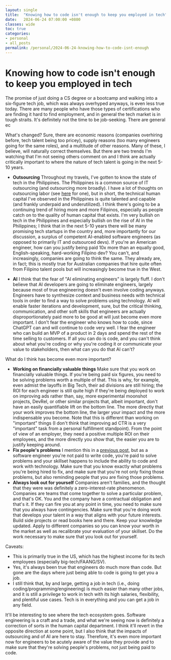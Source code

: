 ```yaml
---
layout: single
title:  "Knowing how to code isn't enough to keep you employed in tech"
date:   2024-06-24 07:00:00 +0800
classes: wide
toc: true
categories:
- personal
- all_posts
permalink: /personal/2024-06-24-knowing-how-to-code-isnt-enough
---
```


# Knowing how to code isn't enough to keep you employed in tech
The promise of just doing a CS degree or a bootcamp and walking into a six-figure tech job, which was always overhyped anyways, is even less true today. There are many people who have those types of certifications who are finding it hard to find employment, and in general the tech market is in tough straits. It's definitely not the time to be job-seeking. There are general ec

What's changed? Sure, there are economic reasons (companies overhiring before, tech talent being too pricey), supply reasons (too many engineers going for the same roles), and a multitude of other reasons. Many of these, I believe, will naturally correct themselves. But there are two trends I'm watching that I'm not seeing others comment on and I think are actually critically important to where the nature of tech talent is going in the next 5-10 years.

- **Outsourcing**
Throughout my travels, I've gotten to know the state of tech in the Philippines. The Philippines is a common source of IT outsourcing (and outsourcing more broadly). I have a lot of thoughts on outsourcing labor (see [here](https://markptorres.com/personal/2024-05-18-outsourced-labor) for one), but in short, the technical human capital I've observed in the Philippines is quite talented and capable (and frankly underpaid and underutilized). I think there's going to be a continuing trend of hiring more and more Filipinos, especially as people catch on to the quality of human capital that exists. I'm very bullish on tech in the Philippines and especially bullish on the rise of AI in the Philippines; I think that in the next 5-10 years there will be many promising tech startups in the country and, more importantly for our discussion, a surplus of competent AI-enabled software engineers (as opposed to primarily IT and outsourced devs). If you're an American engineer, how can you justify being paid 10x more than an equally good, English-speaking, hard-working Filipino dev? You can't, and increasingly, companies are going to think the same. They already are, in fact; this is mostly true for Australian companies that hire quite often from Filipino talent pools but will increasingly become true in the West.

- **AI**
I think that the fear of "AI eliminating engineers" is largely fluff. I don't believe that AI developers are going to eliminate engineers, largely because most of true engineering doesn't even involve coding anyways. Engineers have to synthesize context and business needs with technical tools in order to find a way to solve problems using technology. AI will enable faster iterations and development, sure, but the critical thinking, communication, and other soft skills that engineers are actually disproportionately paid more to be good at will just become even more important. I don't fear the engineer who knows how to code, since ChatGPT can and will continue to code very well. I fear the engineer who can build an MVP of a product in 2 days and spend the rest of the time selling to customers. If all you can do is code, and you can't think about what you're coding or why you're coding it or communicate your value to stakeholders, then what can you do that AI can't?

What do I think has become even more important?
- **Working on financially valuable things**
Make sure that you work on financially valuable things. If you're being paid six figures, you need to be solving problems worth a multiple of that. This is why, for example, even admist the layoffs in Big Tech, their ad divisions are still hiring; the ROI for each engineer is still quite high if they're being deployed to work on improving ads rather than, say, more experimental moonshot projects, DevRel, or other similar projects that, albeit important, don't have an easily quantifiable lift on the bottom line. The more directly that your work improves the bottom line, the larger your impact and the more indispensable you become. Note that this is different than working on "important" things (I don't think that improving ad CTR is a very "important" task from a personal fulfillment standpoint). From the point of view of an employer, they need a positive multiple ROI on their employees, and the more directly you show that, the easier you are to justify keeping around.
- **Fix people's problems**
I mention this in a [previous post](https://markptorres.com/personal/2024-06-12-best), but as a software engineer you're not paid to write code, you're paid to solve problems and your skillset happens to include the ability to code and work with technology. Make sure that you know exactly what problems you're being hired to fix, and make sure that you're not only fixing those problems, but also reminding people that you are fixing those problems.
- **Always look out for yourself**
Companies aren't families, and the thought that they were was definitely a zero-interest-rate phenomenon. Companies are teams that come together to solve a particular problem, and that's OK. You and the company have a contractual obligation and that's it. If they can fire you at any point in time, you need to make sure that you always have contingencies. Make sure that you're doing work that develops your talent in a way that aligns with your future interests. Build side projects or read books here and there. Keep your knowledge updated. Apply to different companies so you can know your worth in the market as well as recalibrate your evaluation of your skillset. Do the work necessary to make sure that you look out for yourself.

Caveats:
- This is primarily true in the US, which has the highest income for its tech employees (especially big-tech/FAANG/SV).
- Yes, it's always been true that engineers do much more than code. But gone are the days where just being able to code is going to get you a job.
- I still think that, by and large, getting a job in tech (i.e., doing coding/programming/engineering) is much easier than many other jobs, and it is still a privilege to work in tech with its high salaries, flexibility, and plentiful use cases. Tech is in everything and you can get a job in any field.

It'll be interesting to see where the tech ecosystem goes. Software engineering is a craft and a trade, and what we're seeing now is definitely a correction of sorts in the human capital department. I think it'll revert in the opposite direction at some point, but I also think that the impacts of outsourcing and of AI are here to stay. Therefore, it's even more important now for engineers to be acutely aware of the value they provide and to make sure that they're solving people's problems, not just being paid to code.
